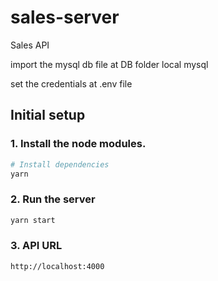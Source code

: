 # sales-server
Sales API

import the mysql db file at DB folder local mysql

set the credentials at .env file

## Initial setup

### 1. Install the node modules.

```bash
# Install dependencies
yarn
```

### 2. Run the server
```bash
yarn start
```

### 3. API URL
```bash
http://localhost:4000
```
